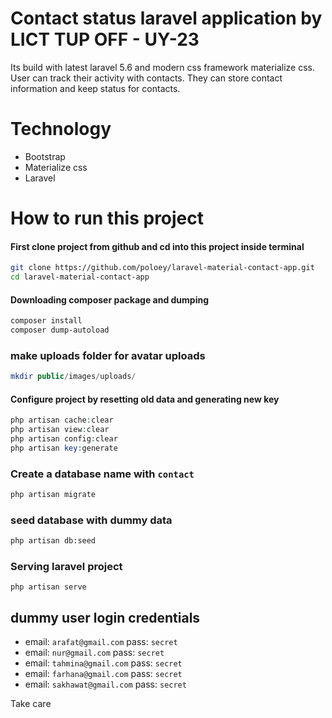 # Contact status laravel application by LICT TUP OFF - UY-23   

Its build with latest laravel 5.6 and modern css framework materialize css. User can track their activity with contacts. They can store contact information and keep status for contacts.  


# Technology
* Bootstrap
* Materialize css
* Laravel

# How to run this project
#### First clone project from github and cd into this project inside terminal

~~~bash
git clone https://github.com/poloey/laravel-material-contact-app.git
cd laravel-material-contact-app
~~~

#### Downloading composer package  and dumping
~~~bash
composer install
composer dump-autoload
~~~

### make uploads folder for avatar uploads 

~~~php
mkdir public/images/uploads/
~~~

#### Configure project by resetting old data and generating new key
~~~php
php artisan cache:clear
php artisan view:clear
php artisan config:clear
php artisan key:generate
~~~
### Create a database name with `contact` 
~~~bash
php artisan migrate
~~~

### seed database with dummy data 

~~~bash
php artisan db:seed
~~~

### Serving laravel project
~~~
php artisan serve
~~~


## dummy user login credentials     

* email: `arafat@gmail.com` pass: `secret`
* email: `nur@gmail.com` pass: `secret`
* email: `tahmina@gmail.com` pass: `secret`
* email: `farhana@gmail.com` pass: `secret`
* email: `sakhawat@gmail.com` pass: `secret`


Take care 
